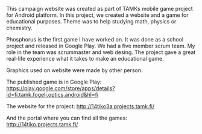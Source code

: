 This campaign website was created as part of TAMKs mobile game project for Android platform. In this project, we created a website and a game for educational purposes. Theme was to help studying math, physics or chemistry.

Phosphorus is the first game I have worked on. It was done as a school project and released in Google Play. We had a five member scrum team. My role in the team was scrummaster and web desing. The project gave a great real-life experience what it takes to make an educational game.

Graphics used on website were made by other person.

The published game is in Google Play:
https://play.google.com/store/apps/details?id=fi.tamk.fogeli.optics.android&hl=fi

The website for the project:
http://14tiko3a.projects.tamk.fi/

And the portal where you can find all the games:
http://14tiko.projects.tamk.fi/
